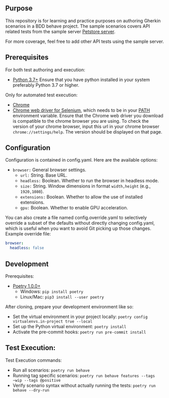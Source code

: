 ## Purpose
This repository is for learning and practice purposes on authoring Gherkin scenarios in a BDD behave project.
The sample scenarios covers API related tests from the sample server [Petstore server](https://petstore.swagger.io).

For more coverage, feel free to add other API tests using the sample server.

## Prerequisites
For both test authoring and execution:

* [Python 3.7+](https://www.python.org)
  Ensure that you have python installed in your system preferably Python 3.7 or higher.	
  
Only for automated test execution:

* [Chrome](https://www.google.com/chrome)
* [Chrome web driver for Selenium](https://sites.google.com/a/chromium.org/chromedriver/downloads),
  which needs to be in your [PATH](https://zwbetz.com/download-chromedriver-binary-and-add-to-your-path-for-automated-functional-testing/) environment variable.
  Ensure that the Chrome web driver you download is compatible to the chrome browser you are using.
  To check the version of your chrome browser, input this url in your chrome browser `chrome://settings/help`.
  The version should be displayed on that page.

## Configuration
Configuration is contained in config.yaml. Here are the available options:

* `browser:` General browser settings.
  * `url:` String. Base URL.
  * `headless:` Boolean. Whether to run the browser in headless mode.
  * `size:` String. Window dimensions in format `width,height` (e.g., `1920,1080`).
  * `extensions:` Boolean. Whether to allow the use of installed extensions.
  * `gpu:` Boolean. Whether to enable GPU acceleration.

You can also create a file named config.override.yaml to selectively override
a subset of the defaults without directly changing config.yaml, which is useful
when you want to avoid Git picking up those changes. Example override file:

```yaml
browser:
  headless: false
```

## Development
Prerequisites:

* [Poetry 1.0.0+](https://github.com/python-poetry/poetry)
  * Windows: `pip install poetry`
  * Linux/Mac: `pip3 install --user poetry`

After cloning, prepare your development environment like so:

* Set the virtual environment in your project locally: `poetry config virtualenvs.in-project true --local`
* Set up the Python virtual environment: `poetry install`
* Activate the pre-commit hooks: `poetry run pre-commit install`


## Test Execution:
Test Execution commands:

* Run all scenarios: `poetry run behave`
* Running tag specific scenarios: `poetry run behave features --tags ~wip --tags @positive`
* Verify scenario syntax without actually running the tests: `poetry run behave --dry-run`




